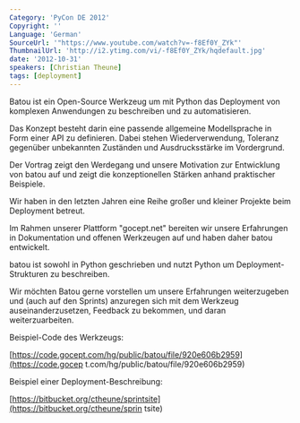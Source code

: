 ```yaml
---
Category: 'PyCon DE 2012'
Copyright: ''
Language: 'German'
SourceUrl: '"https://www.youtube.com/watch?v=-f8Ef0Y_ZYk"'
ThumbnailUrl: 'http://i2.ytimg.com/vi/-f8Ef0Y_ZYk/hqdefault.jpg'
date: '2012-10-31'
speakers: [Christian Theune]
tags: [deployment]
---
```

Batou ist ein Open-Source Werkzeug um mit Python das Deployment von komplexen
Anwendungen zu beschreiben und zu automatisieren.

Das Konzept besteht darin eine passende allgemeine Modellsprache in Form einer
API zu definieren. Dabei stehen Wiederverwendung, Toleranz gegenüber
unbekannten Zuständen und Ausdrucksstärke im Vordergrund.

Der Vortrag zeigt den Werdegang und unsere Motivation zur Entwicklung von
batou auf und zeigt die konzeptionellen Stärken anhand praktischer Beispiele.

Wir haben in den letzten Jahren eine Reihe großer und kleiner Projekte beim
Deployment betreut.

Im Rahmen unserer Plattform "gocept.net" bereiten wir unsere Erfahrungen in
Dokumentation und offenen Werkzeugen auf und haben daher batou entwickelt.

batou ist sowohl in Python geschrieben und nutzt Python um Deployment-
Strukturen zu beschreiben.

Wir möchten Batou gerne vorstellen um unsere Erfahrungen weiterzugeben und
(auch auf den Sprints) anzuregen sich mit dem Werkzeug auseinanderzusetzen,
Feedback zu bekommen, und daran weiterzuarbeiten.

Beispiel-Code des Werkzeugs:

[https://code.gocept.com/hg/public/batou/file/920e606b2959](https://code.gocep
t.com/hg/public/batou/file/920e606b2959)

Beispiel einer Deployment-Beschreibung:

[https://bitbucket.org/ctheune/sprintsite](https://bitbucket.org/ctheune/sprin
tsite)

